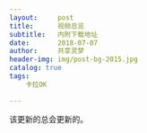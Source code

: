```yaml
---
layout:     post
title:      视频总览
subtitle:   内附下载地址
date:       2018-07-07
author:     共享灵梦
header-img: img/post-bg-2015.jpg
catalog: true
tags:
    卡拉OK

---
```

该更新的总会更新的。
